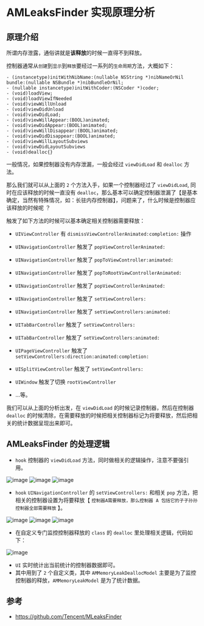 # AMLeaksFinder 实现原理分析

## 原理介绍

所谓内存泄露，通俗讲就是**该释放**的时候一直得不到释放。

控制器通常从`创建`到`显示`到`释放`要经过一系列的`生命周期`方法，大概如下：

```
- (instancetype)initWithNibName:(nullable NSString *)nibNameOrNil bundle:(nullable NSBundle *)nibBundleOrNil;
- (nullable instancetype)initWithCoder:(NSCoder *)coder;
- (void)loadView;
- (void)loadViewIfNeeded
- (void)viewWillUnload
- (void)viewDidUnload
- (void)viewDidLoad;
- (void)viewWillAppear:(BOOL)animated;
- (void)viewDidAppear:(BOOL)animated;
- (void)viewWillDisappear:(BOOL)animated;
- (void)viewDidDisappear:(BOOL)animated;
- (void)viewWillLayoutSubviews
- (void)viewDidLayoutSubviews
- (void)dealloc{}
```

一般情况，如果控制器没有内存泄漏，一般会经过 `viewDidLoad`  和 `dealloc` 方法。

那么我们就可以从上面的 `2` 个方法入手，如果一个控制器经过了 `viewDidLoad`, 同时在应该释放的时候一直没有  `dealloc`，那么基本可以确定控制器泄漏了【是基本确定，当然有特殊情况，如：长驻内存控制器】，问题来了，什么时候是控制器应该释放的时候呢 ？

触发了如下方法的时候可以基本确定相关控制器需要释放：

- `UIViewController` 有 `dismissViewControllerAnimated:completion:` 操作

- `UINavigationController` 触发了 `popViewControllerAnimated: `
- `UINavigationController` 触发了 `popToViewController:animated: `
- `UINavigationController` 触发了 `popToRootViewControllerAnimated: `
- `UINavigationController` 触发了 `popViewControllerAnimated:`
- `UINavigationController` 触发了 `setViewControllers:`
- `UINavigationController` 触发了 `setViewControllers:animated:`

- `UITabBarController` 触发了 `setViewControllers:`
- `UITabBarController` 触发了 `setViewControllers:animated:` 

- `UIPageViewController` 触发了 `setViewControllers:direction:animated:completion:`

- `UISplitViewController` 触发了 `setViewControllers:` 

- `UIWindow` 触发了切换 `rootViewController`

- ...等。

我们可以从上面的分析出发，在 `viewDidLoad` 的时候记录控制器，然后在控制器  `dealloc` 的时候清除，在需要释放的时候把相关控制器标记为将要释放，然后把相关的统计数据呈现出来即可。


## AMLeaksFinder 的处理逻辑

- `hook` 控制器的 `viewDidLoad` 方法，同时做相关的逻辑操作，注意不要强引用。

![image](https://user-images.githubusercontent.com/12118567/82640835-dcd36100-9c3d-11ea-8252-a1602aa46baf.png)
![image](https://user-images.githubusercontent.com/12118567/82641054-4bb0ba00-9c3e-11ea-97fc-f1236fed1ae3.png)
![image](https://user-images.githubusercontent.com/12118567/82641065-4fdcd780-9c3e-11ea-805b-77e1eff73cb6.png)

- `hook` `UINavigationController` 的 `setViewControllers:` 和相关 `pop` 方法，把相关的控制器设置为将要释放【 `控制器A需要释放，那么控制器 A 包括它的子子孙孙控制器全部需要释放` 】。

![image](https://user-images.githubusercontent.com/12118567/82641110-6420d480-9c3e-11ea-8c23-300050715101.png)
![image](https://user-images.githubusercontent.com/12118567/82641197-8b77a180-9c3e-11ea-8436-0cea58c96ba8.png)
![image](https://user-images.githubusercontent.com/12118567/82641330-c4b01180-9c3e-11ea-8799-a7214738a910.png)

- 在自定义专门监控控制器释放的 `class` 的 `dealloc` 里处理相关逻辑，代码如下：

![image](https://user-images.githubusercontent.com/12118567/82641484-fb862780-9c3e-11ea-98cd-07ed1c58046f.png)

- `UI` 实时统计出当前统计的控制器数据即可。
- 其中用到了 `2` 个自定义类，其中 `AMMemoryLeakDeallocModel` 主要是为了监控控制器的释放，`AMMemoryLeakModel` 是为了统计数据。

## 参考

- https://github.com/Tencent/MLeaksFinder

